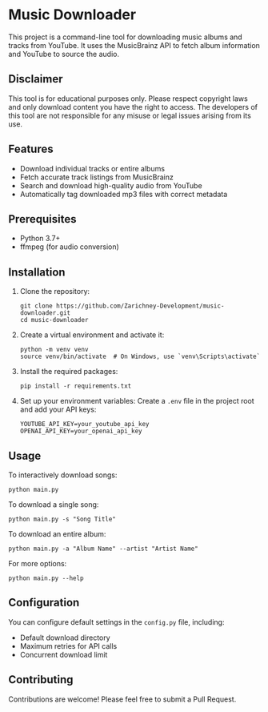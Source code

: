 # Music Downloader

This project is a command-line tool for downloading music albums and tracks from YouTube. It uses the MusicBrainz API to fetch album information and YouTube to source the audio.

## Disclaimer

This tool is for educational purposes only. Please respect copyright laws and only download content you have the right to access. The developers of this tool are not responsible for any misuse or legal issues arising from its use.

## Features

- Download individual tracks or entire albums
- Fetch accurate track listings from MusicBrainz
- Search and download high-quality audio from YouTube
- Automatically tag downloaded mp3 files with correct metadata

## Prerequisites

- Python 3.7+
- ffmpeg (for audio conversion)

## Installation

1. Clone the repository:
   ```
   git clone https://github.com/Zarichney-Development/music-downloader.git
   cd music-downloader
   ```

2. Create a virtual environment and activate it:
   ```
   python -m venv venv
   source venv/bin/activate  # On Windows, use `venv\Scripts\activate`
   ```

3. Install the required packages:
   ```
   pip install -r requirements.txt
   ```

4. Set up your environment variables:
   Create a `.env` file in the project root and add your API keys:
   ```
   YOUTUBE_API_KEY=your_youtube_api_key
   OPENAI_API_KEY=your_openai_api_key
   ```

## Usage

To interactively download songs:
```
python main.py
````

To download a single song:
```
python main.py -s "Song Title"
```

To download an entire album:
```
python main.py -a "Album Name" --artist "Artist Name"
```

For more options:
```
python main.py --help
```

## Configuration

You can configure default settings in the `config.py` file, including:
- Default download directory
- Maximum retries for API calls
- Concurrent download limit

## Contributing

Contributions are welcome! Please feel free to submit a Pull Request.
